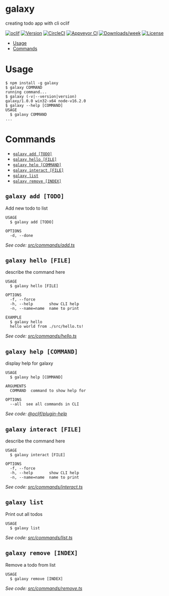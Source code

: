 galaxy
======

creating todo app with cli oclif

[![oclif](https://img.shields.io/badge/cli-oclif-brightgreen.svg)](https://oclif.io)
[![Version](https://img.shields.io/npm/v/galaxy.svg)](https://npmjs.org/package/galaxy)
[![CircleCI](https://circleci.com/gh/MuhammadSohail92/galaxy/tree/master.svg?style=shield)](https://circleci.com/gh/MuhammadSohail92/galaxy/tree/master)
[![Appveyor CI](https://ci.appveyor.com/api/projects/status/github/MuhammadSohail92/galaxy?branch=master&svg=true)](https://ci.appveyor.com/project/MuhammadSohail92/galaxy/branch/master)
[![Downloads/week](https://img.shields.io/npm/dw/galaxy.svg)](https://npmjs.org/package/galaxy)
[![License](https://img.shields.io/npm/l/galaxy.svg)](https://github.com/MuhammadSohail92/galaxy/blob/master/package.json)

<!-- toc -->
* [Usage](#usage)
* [Commands](#commands)
<!-- tocstop -->
# Usage
<!-- usage -->
```sh-session
$ npm install -g galaxy
$ galaxy COMMAND
running command...
$ galaxy (-v|--version|version)
galaxy/1.0.0 win32-x64 node-v16.2.0
$ galaxy --help [COMMAND]
USAGE
  $ galaxy COMMAND
...
```
<!-- usagestop -->
# Commands
<!-- commands -->
* [`galaxy add [TODO]`](#galaxy-add-todo)
* [`galaxy hello [FILE]`](#galaxy-hello-file)
* [`galaxy help [COMMAND]`](#galaxy-help-command)
* [`galaxy interact [FILE]`](#galaxy-interact-file)
* [`galaxy list`](#galaxy-list)
* [`galaxy remove [INDEX]`](#galaxy-remove-index)

## `galaxy add [TODO]`

Add new todo to list

```
USAGE
  $ galaxy add [TODO]

OPTIONS
  -d, --done
```

_See code: [src/commands/add.ts](https://github.com/MuhammadSohail92/galaxy/blob/v1.0.0/src/commands/add.ts)_

## `galaxy hello [FILE]`

describe the command here

```
USAGE
  $ galaxy hello [FILE]

OPTIONS
  -f, --force
  -h, --help       show CLI help
  -n, --name=name  name to print

EXAMPLE
  $ galaxy hello
  hello world from ./src/hello.ts!
```

_See code: [src/commands/hello.ts](https://github.com/MuhammadSohail92/galaxy/blob/v1.0.0/src/commands/hello.ts)_

## `galaxy help [COMMAND]`

display help for galaxy

```
USAGE
  $ galaxy help [COMMAND]

ARGUMENTS
  COMMAND  command to show help for

OPTIONS
  --all  see all commands in CLI
```

_See code: [@oclif/plugin-help](https://github.com/oclif/plugin-help/blob/v3.2.2/src/commands/help.ts)_

## `galaxy interact [FILE]`

describe the command here

```
USAGE
  $ galaxy interact [FILE]

OPTIONS
  -f, --force
  -h, --help       show CLI help
  -n, --name=name  name to print
```

_See code: [src/commands/interact.ts](https://github.com/MuhammadSohail92/galaxy/blob/v1.0.0/src/commands/interact.ts)_

## `galaxy list`

Print out all todos

```
USAGE
  $ galaxy list
```

_See code: [src/commands/list.ts](https://github.com/MuhammadSohail92/galaxy/blob/v1.0.0/src/commands/list.ts)_

## `galaxy remove [INDEX]`

Remove a todo from list

```
USAGE
  $ galaxy remove [INDEX]
```

_See code: [src/commands/remove.ts](https://github.com/MuhammadSohail92/galaxy/blob/v1.0.0/src/commands/remove.ts)_
<!-- commandsstop -->
